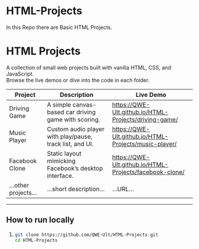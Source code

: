 # HTML-Projects
In this Repo there are Basic HTML Projects.

# HTML Projects

A collection of small web projects built with vanilla HTML, CSS, and JavaScript.  
Browse the live demos or dive into the code in each folder.

| Project           | Description                                                | Live Demo                                                     |
|-------------------|------------------------------------------------------------|---------------------------------------------------------------|
| Driving Game      | A simple canvas-based car driving game with scoring.       | https://QWE-Ult.github.io/HTML-Projects/driving-game/         |
| Music Player      | Custom audio player with play/pause, track list, and UI.  | https://QWE-Ult.github.io/HTML-Projects/music-player/        |
| Facebook Clone    | Static layout mimicking Facebook’s desktop interface.      | https://QWE-Ult.github.io/HTML-Projects/facebook-clone/      |
| …other projects…  | …short description…                                        | …URL…                                                          |

---

## How to run locally

1.  
   ```bash
   git clone https://github.com/QWE-Ult/HTML-Projects.git
   cd HTML-Projects
